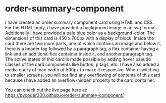 # order-summary-component

I have created an order summary component card using HTML and CSS. For the HTML body, i have provided a background image in an svg format. Additionally i have provided a pale blue color as a background-color. The dimensions of this card is 450 x 700px with a display of block. Inside the card there are two more parts, one of which contains an image and below it, there is a header tag followed by a paragraph tag, a flex container having a link and an additional flex container inside it, and another paragraph tag. The active states of this card is made possible by adding hover pseudo classes of the card components like button, p tags, etc. I have also added a media query of max-width of 500px to make it responsive. When switching to smaller screens, you will not find any overflowing of contents of this card because i have added an overflow-hidden property to the card container. 

You can check out the live page here at: https://pycoder300.github.io/order-summary-component/
